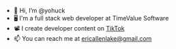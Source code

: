 - 👋 Hi, I’m @yohuck
- 🖥️ I'm a full stack web developer at TimeValue Software
- 📽️ I create developer content on [TikTok](https://www.tiktok.com/@eric.lake)
- 📫 You can reach me at ericallenlake@gmail.com
